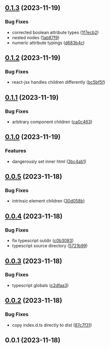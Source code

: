 ## [0.1.3](https://github.com/nsaunders/html/compare/v0.1.2...v0.1.3) (2023-11-19)


### Bug Fixes

* corrected boolean attribute types ([1f7ecb2](https://github.com/nsaunders/html/commit/1f7ecb2d32ea573c030050aa578cb479d51de73f))
* nested nodes ([1ab87f9](https://github.com/nsaunders/html/commit/1ab87f9738fcff5c089c40d8a47ac92272d7cc2f))
* numeric attribute typings ([d683b4c](https://github.com/nsaunders/html/commit/d683b4c276754b77df7df25dc4a4dfc632e0822b))

## [0.1.2](https://github.com/nsaunders/html/compare/v0.1.1...v0.1.2) (2023-11-19)


### Bug Fixes

* react-jsx handles children differently ([bc5bf5f](https://github.com/nsaunders/html/commit/bc5bf5fdb2a6f47e3871dac84394a74a3fa4375d))

## [0.1.1](https://github.com/nsaunders/html/compare/v0.1.0...v0.1.1) (2023-11-19)


### Bug Fixes

* arbitrary component children ([ca0c463](https://github.com/nsaunders/html/commit/ca0c463f786fae74e47a1b227d58f9dfd2caa28f))

## [0.1.0](https://github.com/nsaunders/html/compare/v0.0.5...v0.1.0) (2023-11-19)


### Features

* dangerously set inner html ([3bc4ab1](https://github.com/nsaunders/html/commit/3bc4ab1c7cee9130f635eee74ac3c558ba4619f8))

## [0.0.5](https://github.com/nsaunders/html/compare/v0.0.4...v0.0.5) (2023-11-18)


### Bug Fixes

* intrinsic element children ([30d058b](https://github.com/nsaunders/html/commit/30d058b82b565e80d937f3f144e742e8a4954329))

## [0.0.4](https://github.com/nsaunders/html/compare/v0.0.3...v0.0.4) (2023-11-18)


### Bug Fixes

* fix typescript outdir ([c0b3083](https://github.com/nsaunders/html/commit/c0b30834515e7ce86a97a44201cc1b8b0c2b2a58))
* typescript source directory ([5721b99](https://github.com/nsaunders/html/commit/5721b99e9a9d65aa5a3853c18f3a975f36bb1847))

## [0.0.3](https://github.com/nsaunders/html/compare/v0.0.2...v0.0.3) (2023-11-18)


### Bug Fixes

* typescript globals ([c2dfaa3](https://github.com/nsaunders/html/commit/c2dfaa3e6925abd60f18fd45698bdd95c52a561e))

## [0.0.2](https://github.com/nsaunders/html/compare/v0.0.1...v0.0.2) (2023-11-18)


### Bug Fixes

* copy index.d.ts directly to dist ([87c7f31](https://github.com/nsaunders/html/commit/87c7f31e49d77c454808760a3a94696062d5e084))

## 0.0.1 (2023-11-18)


